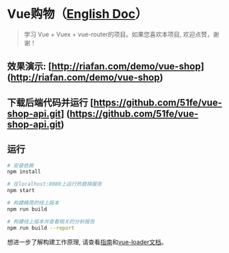 # Vue购物（[English Doc](https://github.com/szriafan/vue-shop/blob/master/README.md)）

> 学习 Vue + Vuex + vue-router的项目。如果您喜欢本项目, 欢迎点赞，谢谢！

## 效果演示: [http://riafan.com/demo/vue-shop] (http://riafan.com/demo/vue-shop)

## 下载后端代码并运行 [https://github.com/51fe/vue-shop-api.git] (https://github.com/51fe/vue-shop-api.git)


## 运行

``` bash
# 安装依赖
npm install

# 在localhost:8080上运行热替换服务
npm start

# 构建精简的线上版本
npm run build

# 构建线上版本并查看相关的分析报告
npm run build --report
```

想进一步了解构建工作原理, 请查看[指南](http://vuejs-templates.github.io/webpack/)和[vue-loader文档](http://vuejs.github.io/vue-loader)。
